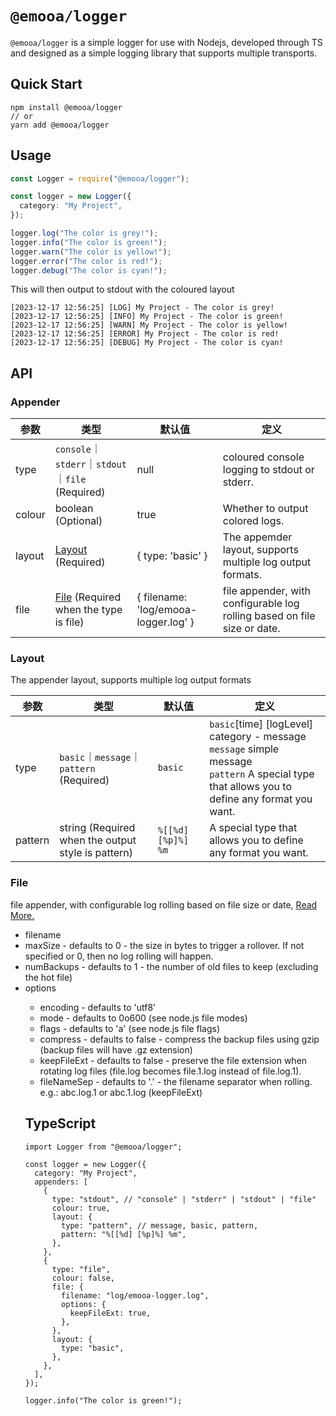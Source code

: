 # `@emooa/logger`

`@emooa/logger` is a simple logger for use with Nodejs, developed through TS and designed as a simple logging library that supports multiple transports.

## Quick Start

```
npm install @emooa/logger
// or
yarn add @emooa/logger

```

## Usage

```ts
const Logger = require("@emooa/logger");

const logger = new Logger({
  category: "My Project",
});

logger.log("The color is grey!");
logger.info("The color is green!");
logger.warn("The color is yellow!");
logger.error("The color is red!");
logger.debug("The color is cyan!");
```

This will then output to stdout with the coloured layout

```
[2023-12-17 12:56:25] [LOG] My Project - The color is grey!
[2023-12-17 12:56:25] [INFO] My Project - The color is green!
[2023-12-17 12:56:25] [WARN] My Project - The color is yellow!
[2023-12-17 12:56:25] [ERROR] My Project - The color is red!
[2023-12-17 12:56:25] [DEBUG] My Project - The color is cyan!
```

## API

### Appender

| **参数** | **类型**                                         | **默认值**                           | **定义**                                                                 |
| -------- | ------------------------------------------------ | ------------------------------------ | ------------------------------------------------------------------------ |
| type     | `console`｜`stderr`｜`stdout`｜`file` (Required) | null                                 | coloured console logging to stdout or stderr.                            |
| colour   | boolean (Optional)                               | true                                 | Whether to output colored logs.                                          |
| layout   | [Layout](###Layout) (Required)                   | { type: 'basic' }                    | The appemder layout, supports multiple log output formats.               |
| file     | [File](###File) (Required when the type is file) | { filename: 'log/emooa-logger.log' } | file appender, with configurable log rolling based on file size or date. |

### Layout

The appender layout, supports multiple log output formats

| **参数** | **类型**                                           | **默认值**         | **定义**                                                                                                                                                    |
| -------- | -------------------------------------------------- | ------------------ | ----------------------------------------------------------------------------------------------------------------------------------------------------------- |
| type     | `basic`｜`message`｜ `pattern` (Required)          | `basic`            | `basic`[time] [logLevel] category - message <br> `message` simple message <br> `pattern` A special type that allows you to define any format you want. <br> |
| pattern  | string (Required when the output style is pattern) | `%[[%d] [%p]%] %m` | A special type that allows you to define any format you want.                                                                                               |

### File

file appender, with configurable log rolling based on file size or date, [Read More.](https://github.com/log4js-node/streamroller#readme)

- filename <string>
- maxSize <integer> - defaults to 0 - the size in bytes to trigger a rollover. If not specified or 0, then no log rolling will happen.
- numBackups <integer> - defaults to 1 - the number of old files to keep (excluding the hot file)
- options <Object>
  - encoding <string> - defaults to 'utf8'
  - mode <integer> - defaults to 0o600 (see node.js file modes)
  - flags <string> - defaults to 'a' (see node.js file flags)
  - compress <boolean> - defaults to false - compress the backup files using gzip (backup files will have .gz extension)
  - keepFileExt <boolean> - defaults to false - preserve the file extension when rotating log files (file.log becomes file.1.log instead of file.log.1).
  - fileNameSep <string> - defaults to '.' - the filename separator when rolling. e.g.: abc.log.1 or abc.1.log (keepFileExt)

## TypeScript

```
import Logger from "@emooa/logger";

const logger = new Logger({
  category: "My Project",
  appenders: [
    {
      type: "stdout", // "console" | "stderr" | "stdout" | "file"
      colour: true,
      layout: {
        type: "pattern", // message, basic, pattern,
        pattern: "%[[%d] [%p]%] %m",
      },
    },
    {
      type: "file",
      colour: false,
      file: {
        filename: "log/emooa-logger.log",
        options: {
          keepFileExt: true,
        },
      },
      layout: {
        type: "basic",
      },
    },
  ],
});

logger.info("The color is green!");
```

<!-- ## FAQ -->
